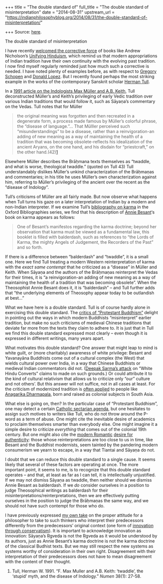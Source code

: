 +++
title = "The double standard of"
full_title = "The double standard of misinterpretation"
date = "2014-08-31"
upstream_url = "https://indianphilosophyblog.org/2014/08/31/the-double-standard-of-misinterpretation/"

+++
Source: [here](https://indianphilosophyblog.org/2014/08/31/the-double-standard-of-misinterpretation/).

The double standard of misinterpretation

I have recently [welcomed the corrective
force](http://loveofallwisdom.com/blog/2014/01/a-synthesis-beyond-orientalism/)
of books like Andrew Nicholson’s [Unifying
Hinduism](http://www.amazon.com/Unifying-Hinduism-Philosophy-Intellectual-Disciplines/dp/0231149867),
which remind us that modern appropriations of Indian tradition have
their own continuity with the evolving past tradition. I now find myself
regularly reminded just how much such a corrective is needed. I have
noted plenty of examples before, as with respect to [Gregory
Schopen](http://loveofallwisdom.com/blog/2010/05/anti-protestant-presuppositions-in-the-study-of-buddhism/)
and [Donald
Lopez](http://loveofallwisdom.com/blog/2011/05/on-the-genealogy-of-buddhism-and-science/).
But I recently found perhaps the most striking example in the works of
the contemporary Sanskrit scholar [Herman
Tull](https://www.linkedin.com/pub/herman-tull/44/158/a4b).

In a [1991 article on the Indologists Max Müller and A.B.
Keith](http://www.jstor.org.ezproxy.bu.edu/stable/3270003?seq=1&uid=3739696&uid=2&uid=4&uid=3739256&sid=21104489891977),
Tull deconstructed Müller’s and Keith’s privileging of early Vedic
tradition over various Indian traditions that would follow it, such as
Sāyaṇa’s commentary on the Vedas. Tull notes that for Müller

> the original meaning was forgotten and then recreated in a degenerate
> form, a process made famous by Müller’s colorful phrase, the “disease
> of language.”… That Mülller perceived such “misunderstandings” to be a
> disease, rather than a reinvigoration-an adding of new meaning as a
> way of maintaining the health of a tradition that was becoming
> obsolete-reflects his idealization of the ancient Aryans, on the one
> hand, and his disdain for “priestcraft,” on the other
> hand.(42)[1](#f1)

Elsewhere Müller describes the Brāḥmana texts themselves as “twaddle,
and what is worse, theological twaddle.” (quoted on Tull 43) Tull
understandably dislikes Müller’s unkind characterization of the
Brāḥmaṇas and commentaries; in his title he uses Müller’s own
characterization against him, referring to Müller’s privileging of the
ancient over the recent as the “disease of Indology”.

Tull’s criticisms of Müller are all fairly made. But now observe what
happens when Tull turns his gaze on a later interpretation of Indian by
a modern and non-Indian interpreter. If we examine Tull’s [bibliography
on
karma](http://www.oxfordbibliographies.com/view/document/obo-9780195399318/obo-9780195399318-0029.xml?rskey=M8yiNY&result=49)
in the Oxford Bibliographies series, we find that his description of
[Annie Besant](http://en.wikipedia.org/wiki/Annie_Besant)‘s book on
karma appears as follows:

> One of Besant’s manifestos regarding the karma doctrine; beyond her
> observation that karma must be viewed as a fundamental law, this
> booklet is filled with balderdash, such as references to “the Lords of
> Karma, the mighty Angels of Judgement, the Recorders of the Past” and
> so forth.

If there is a difference between “balderdash” and “twaddle”, it is a
small one. Here we find Tull treating a modern Western reinterpretation
of karma with the *exact same contempt* that he criticized as a
“disease” in Müller and Keith. When Sāyaṇa and the authors of the
Brāḥmaṇas reinterpret the Vedas for their times, it is “a
reinvigoration-an adding of new meaning as a way of maintaining the
health of a tradition that was becoming obsolete”. When the Theosophist
Annie Besant does it, it is “balderdash” – and Tull further adds that
“the underlying elements of Theosophy appear today to be outlandish at
best…”

What we have here is a double standard. Tull is of course hardly alone
in exercising this double standard. The [critics of “Protestant
Buddhism”](http://loveofallwisdom.com/blog/2010/05/anti-protestant-presuppositions-in-the-study-of-buddhism/)
delight in pointing out the ways in which modern Buddhists
“misinterpret” earlier tradition, but make no such criticisms of
medieval Chinese traditions that deviate far more from the texts they
claim to adhere to. It is just that in Tull we find this double standard
expressed most clearly – even though it is expressed in different
writings, many years apart.

What motivates this double standard? One answer that might leap to mind
is white guilt, or (more charitably) awareness of white privilege:
Besant and Yavanayāna Buddhists come out of a cultural complex (the
West) that wields cultural power over India, in a way that Chinese
Buddhists or medieval Indian commentators did not. ([Deepak Sarma’s
attack](http://loveofallwisdom.com/blog/2012/11/in-defence-of-white-hindu-converts/)
on “White Hindu Converts” claims to made on such grounds.) Or could
attribute it to the kind of cultural relativism that allows us to
criticize only “our” culture and not others’. But this answer will not
suffice, not in all cases at least. For the criticism of modernized
tradition is [often
applied](http://loveofallwisdom.com/blog/2010/05/anti-protestant-presuppositions-in-the-study-of-buddhism/)
to people like [Anagarika
Dharmapala](http://en.wikipedia.org/wiki/Anagarika_Dharmapala), born and
raised as colonial subjects in South Asia.

What else is going on, then? In the particular case of “Protestant
Buddhism”, one may detect a certain [Catholic sectarian
agenda](http://loveofallwisdom.com/blog/2010/05/anti-protestant-presuppositions-in-the-study-of-buddhism/),
but one hesitates to assign such motives to writers like Tull, who do
not throw around the P-word as a term of abuse. One might cite the
inevitable desire of academics to proclaim themselves smarter than
everybody else. One might imagine it a simple desire to criticize
*everything* that comes out of the colonial 19th century. But one might
also cite the [modern
Romantic](http://loveofallwisdom.com/blog/2010/05/authenticity-then-and-now/)
[desire for
authenticity](http://loveofallwisdom.com/blog/2009/06/authenticity/):
those whose reinterpretations are too close to us in time, like Besant
and the Buddhist modernists, seem tainted by the pandering modern
consumerism we yearn to escape, in a way that Tiantai and Sāyaṇa do not.

I doubt that we can reduce this double standard to a single cause. It
seems likely that several of these factors are operating at once. The
more important point, it seems to me, is to recognize that this double
standard operates – and that, at least as far as I can tell, it is
intellectually unjustified. If we may not dismiss Sāyaṇa as twaddle,
then neither should we dismiss Annie Besant as balderdash. If we *do*
consider ourselves in a position to judge Theosophical writings as
balderdash for their misinterpretations/reinterpretations, then we are
effectively putting ourselves in the position to judge the Brāḥmaṇas the
same way, and we should not have such contempt for those who do.

I have previously expressed [my own
take](http://loveofallwisdom.com/blog/2014/03/acknowledging-newness/) on
the proper attitude for a philosopher to take to such thinkers who
interpret their predecessors differently from the predecessors’ original
context (one form of [innovation through
conservatism](http://loveofallwisdom.com/blog/2012/05/on-innovation-through-conservatism/)).
It is important to acknowledge innovation as innovation: Sāyaṇa’s Ṛgveda
is not the Ṛgveda as it would be understood by its authors, just as
Annie Besant’s karma doctrine is not the karma doctrine of the classical
Budhist texts. But we may still respect the new systems as systems
worthy of consideration in their own right. Disagreement with their
interpretation of their predecessors does not have to mean disagreement
with the content of their thought.

1. Tull, Herman W. 1991. “F. Max Muller and A.B. Keith: ‘twaddle’, the
‘stupid’ myth, and the disease of Indology.” *Numen* 38(1): 27-58.
